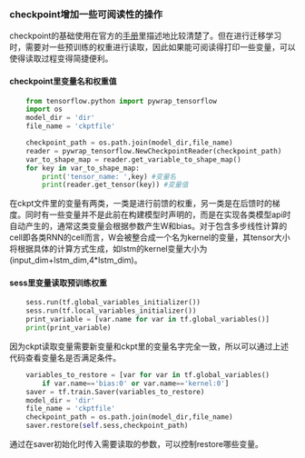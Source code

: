 ### checkpoint增加一些可阅读性的操作
checkpoint的基础使用在官方的[手册](https://www.tensorflow.org/guide/saved_model)里描述地比较清楚了。但在进行迁移学习时，需要对一些预训练的权重进行读取，因此如果能可阅读得打印一些变量，可以使得读取过程变得简捷便利。

#### checkpoint里变量名和权重值
``` python
    from tensorflow.python import pywrap_tensorflow
    import os
    model_dir = 'dir'
    file_name = 'ckptfile'

    checkpoint_path = os.path.join(model_dir,file_name)
    reader = pywrap_tensorflow.NewCheckpointReader(checkpoint_path)
    var_to_shape_map = reader.get_variable_to_shape_map()
    for key in var_to_shape_map:
        print('tensor_name: ',key) #变量名
        print(reader.get_tensor(key)) #变量值
```
在ckpt文件里的变量有两类，一类是进行前馈的权重，另一类是在后馈时的梯度。同时有一些变量并不是此前在构建模型时声明的，而是在实现各类模型api时自动产生的，通常这类变量会根据参数产生W和bias。对于包含多步线性计算的cell即各类RNN的cell而言，W会被整合成一个名为kernel的变量，其tensor大小将根据具体的计算方式生成，如lstm的kernel变量大小为(input_dim+lstm_dim,4*lstm_dim)。


#### sess里变量读取预训练权重
``` python
    sess.run(tf.global_variables_initializer())
    sess.run(tf.local_variables_initializer())
    print_variable = [var.name for var in tf.global_variables()]
    print(print_variable)
```
因为ckpt读取变量需要新变量和ckpt里的变量名字完全一致，所以可以通过上述代码查看变量名是否满足条件。

``` python
    variables_to_restore = [var for var in tf.global_variables()
        if var.name=='bias:0' or var.name=='kernel:0']
    saver = tf.train.Saver(variables_to_restore)
    model_dir = 'dir'
    file_name = 'ckptfile'
    checkpoint_path = os.path.join(model_dir,file_name)
    saver.restore(self.sess,checkpoint_path)

```
通过在saver初始化时传入需要读取的参数，可以控制restore哪些变量。